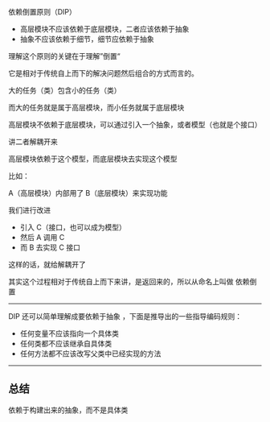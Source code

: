 依赖倒置原则（DIP）
- 高层模块不应该依赖于底层模块，二者应该依赖于抽象
- 抽象不应该依赖于细节，细节应依赖于抽象

理解这个原则的关键在于理解”倒置“

它是相对于传统自上而下的解决问题然后组合的方式而言的。

大的任务（类）包含小的任务（类）

而大的任务就是属于高层模块，而小任务就属于底层模块

高层模块不依赖于底层模块，可以通过引入一个抽象，或者模型（也就是个接口）

讲二者解耦开来

高层模块依赖于这个模型，而底层模块去实现这个模型

比如：

A（高层模块）内部用了 B（底层模块）来实现功能

我们进行改进

- 引入 C（接口，也可以成为模型）
- 然后 A 调用 C
- 而 B 去实现 C 接口

这样的话，就给解耦开了

其实这个过程相对于传统自上而下来讲，是返回来的，所以从命名上叫做 依赖倒置

---
DIP 还可以简单理解成要依赖于抽象 ，下面是推导出的一些指导编码规则：
- 任何变量不应该指向一个具体类
- 任何类都不应该继承自具体类
- 任何方法都不应该改写父类中已经实现的方法

---
## 总结

依赖于构建出来的抽象，而不是具体类